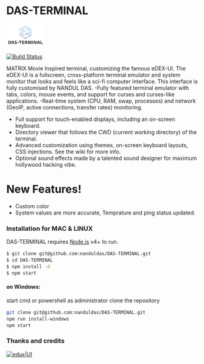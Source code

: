 # DAS-TERMINAL

[![edux|UI](https://raw.githubusercontent.com/nanduldas/DAS-TERMINAL/main/media/logo.png)](https://nodesource.com/products/nsolid)

[![Build Status](https://travis-ci.org/joemccann/dillinger.svg?branch=master)](https://github.com/nanduldas/DAS-TERMINAL)

MATRIX Movie Inspired terminal, customizing the famous eDEX-UI. The eDEX-UI is a fullscreen, cross-platform terminal emulator and system monitor that looks and feels like a sci-fi computer interface. This interface is fully customised by NANDUL DAS.
-Fully featured terminal emulator with tabs, colors, mouse events, and support for curses and curses-like applications.
-Real-time system (CPU, RAM, swap, processes) and network (GeoIP, active connections, transfer rates) monitoring.
- Full support for touch-enabled displays, including an on-screen keyboard.
- Directory viewer that follows the CWD (current working directory) of the terminal.
- Advanced customization using themes, on-screen keyboard layouts, CSS injections. See the wiki for more info.
- Optional sound effects made by a talented sound designer for maximum hollywood hacking vibe.
# New Features!
  - Custom color
  - System values are more accurate, Temprature and ping status updated.


### Installation for MAC & LINUX

DAS-TERMINAL requires [Node.js](https://nodejs.org/) v4+ to run.


```sh
$ git clone git@github.com:nanduldas/DAS-TERMINAL.git
$ cd DAS-TERMINAL
$ npm install -d
$ npm start
```
#### on Windows:

start cmd or powershell as administrator
clone the repository
```sh
git clone git@github.com:nanduldas/DAS-TERMINAL.git
npm run install-windows
npm start
```
### Thanks and credits
[![edux|UI](https://raw.githubusercontent.com/GitSquared/edex-ui/master/media/logo.png)](https://github.com/GitSquared/edex-ui)



